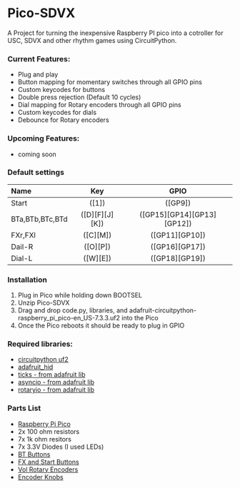 # Pico-SDVX

A Project for turning the inexpensive Raspberry PI pico into a cotroller for USC, SDVX and other rhythm games using CircuitPython.


### Current Features:
- Plug and play
- Button mapping for momentary switches through all GPIO pins
- Custom keycodes for buttons
- Double press rejection (Default 10 cycles)
- Dial mapping for Rotary encoders through all GPIO pins
- Custom keycodes for dials
- Debounce for Rotary encoders

### Upcoming Features:
- coming soon

### Default settings
Name | Key| GPIO
|:--|:--:|:--:|
Start | ([1]) | ([GP9])
BTa,BTb,BTc,BTd | ([D][F][J][K]) | ([GP15][GP14][GP13][GP12])
FXr,FXl | ([C][M]) | ([GP11][GP10])
Dail-R | ([O][P]) | ([GP16][GP17])
Dial-L | ([W][E]) | ([GP18][GP19])



### Installation

1. Plug in Pico while holding down BOOTSEL
2. Unzip Pico-SDVX
3. Drag and drop code.py, libraries, and adafruit-circuitpython-raspberry_pi_pico-en_US-7.3.3.uf2 into the Pico
4. Once the Pico reboots it should be ready to plug in GPIO 

### Required libraries:
- [circuitpython uf2](https://circuitpython.org/board/raspberry_pi_pico/)
- [adafruit_hid](https://github.com/adafruit/Adafruit_CircuitPython_HID)
- [ticks - from adafruit lib](https://circuitpython.org/libraries)
- [asyncio - from adafruit lib](https://circuitpython.org/libraries)
- [rotaryio - from adafruit lib](https://circuitpython.org/libraries)

### Parts List
- [Raspberry Pi Pico](https://www.adafruit.com/product/5525)
- 2x 100 ohm resistors
- 7x 1k ohm resitors
- 7x 3.3V Diodes (I used LEDs)
- [BT Buttons](https://www.aliexpress.us/item/2251832857137258.html?spm=a2g0o.detail.1000014.24.5f14720aRXPfRW&gps-id=pcDetailBottomMoreOtherSeller&scm=1007.40050.281175.0&scm_id=1007.40050.281175.0&scm-url=1007.40050.281175.0&pvid=e1246435-960d-4233-9040-633a6960782b&_t=gps-id:pcDetailBottomMoreOtherSeller,scm-url:1007.40050.281175.0,pvid:e1246435-960d-4233-9040-633a6960782b,tpp_buckets:668%232846%238115%232000&pdp_ext_f=%7B%22sku_id%22%3A%2267375362097%22%2C%22sceneId%22%3A%2230050%22%7D&pdp_npi=2%40dis%21USD%2117.99%2117.99%21%21%21%21%21%40210323a116673347964976311ec7e6%2167375362097%21rec)
- [FX and Start Buttons](https://www.aliexpress.com/item/2251832467827163.html?spm=2114.30010308.3.2.MPUfbB&ws_ab_test=searchweb201556_8%2Csearchweb201602_2_10017_405_404_301_407_406_10040%2Csearchweb201603_2&btsid=49678139-a03d-4cc6-b940-93b38f89f956&gatewayAdapt=4itemAdapt)
- [Vol Rotary Encoders](https://www.amazon.com/dp/B07MWZ4CLT/?coliid=I183GLNDLFTQF5&colid=1BNLKE657MKDX&psc=1&ref_=lv_ov_lig_dp_it)
- [Encoder Knobs](https://www.ebay.com/itm/302843963802?hash=item4682e8299a:g:6nYAAOSw6B5ZcaJb&amdata=enc%3AAQAHAAAA0JQjmexRLuCQW7Udd1uDE3D6t0%2FRUopIkf8074W%2ByjvfrORYECxAi2O0oxk7A4PcSkmFY7Cznpb59tHD4zUPIDbiLUBAIdCl5u9IuKnWuVDPAT0i%2B8FeBR1ZkV4zTXVtepIddEQa5IxoF5bo0EGyzg4f7KxPprE2rNw5HdPbqUaElxvT%2BaxjwyT3QtjAOZVObnIcT0UEBMnDGw%2FxnfYYZM%2F57BzJQLmdH%2Bj9mv2LFcs7bHvMLbpCp1Tk6ldRevwbwn7kCW0nTzfOwLtV%2F2BiU2c%3D%7Ctkp%3ABFBMssKdz4Zh)
